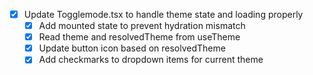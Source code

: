 - [x] Update Togglemode.tsx to handle theme state and loading properly
  - [x] Add mounted state to prevent hydration mismatch
  - [x] Read theme and resolvedTheme from useTheme
  - [x] Update button icon based on resolvedTheme
  - [x] Add checkmarks to dropdown items for current theme
